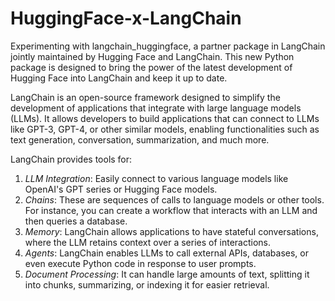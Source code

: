 # HuggingFace-x-LangChain
Experimenting with langchain_huggingface, a partner package in LangChain jointly maintained by Hugging Face and LangChain. This new Python package is designed to bring the power of the latest development of Hugging Face into LangChain and keep it up to date.

LangChain is an open-source framework designed to simplify the development of applications that integrate with large language models (LLMs). It allows developers to build applications that can connect to LLMs like GPT-3, GPT-4, or other similar models, enabling functionalities such as text generation, conversation, summarization, and much more.

LangChain provides tools for:
1. *LLM Integration*: Easily connect to various language models like OpenAI's GPT series or Hugging Face models.
2. *Chains*: These are sequences of calls to language models or other tools. For instance, you can create a workflow that interacts with an LLM and then queries a database.
3. *Memory*: LangChain allows applications to have stateful conversations, where the LLM retains context over a series of interactions.
4. *Agents*: LangChain enables LLMs to call external APIs, databases, or even execute Python code in response to user prompts.
5. *Document Processing*: It can handle large amounts of text, splitting it into chunks, summarizing, or indexing it for easier retrieval.

